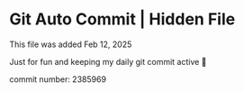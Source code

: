 # Git Auto Commit | Hidden File

This file was added Feb 12, 2025

Just for fun and keeping my daily git commit active 🤪

commit number: 2385969
